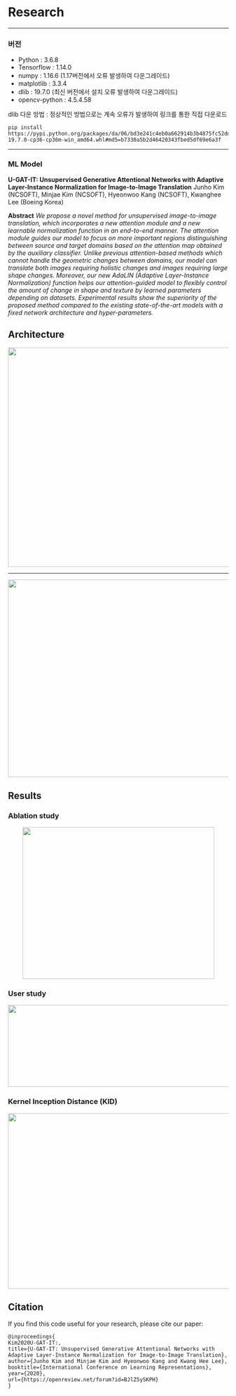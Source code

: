 # Research

---

### 버전

- Python : 3.6.8
- Tensorflow : 1.14.0
- numpy : 1.16.6 (1.17버전에서 오류 발생하여 다운그레이드)
- matplotlib : 3.3.4
- dlib : 19.7.0 (최신 버전에서 설치 오류 발생하여 다운그레이드)
- opencv-python : 4.5.4.58

dlib 다운 방법 : 정상적인 방법으로는 계속 오류가 발생하여 링크를 통한 직접 다운로드

```
pip install https://pypi.python.org/packages/da/06/bd3e241c4eb0a662914b3b4875fc52dd176a9db0d4a2c915ac2ad8800e9e/dlib-19.7.0-cp36-cp36m-win_amd64.whl#md5=b7330a5b2d46420343fbed5df69e6a3f
```

---

### ML Model

**U-GAT-IT: Unsupervised Generative Attentional Networks with Adaptive Layer-Instance Normalization for Image-to-Image Translation**
Junho Kim (NCSOFT), Minjae Kim (NCSOFT), Hyeonwoo Kang (NCSOFT), Kwanghee Lee (Boeing Korea)

**Abstract** _We propose a novel method for unsupervised image-to-image translation, which incorporates a new attention module and a new learnable normalization function in an end-to-end manner. The attention module guides our model to focus on more important regions distinguishing between source and target domains based on the attention map obtained by the auxiliary classifier. Unlike previous attention-based methods which cannot handle the geometric changes between domains, our model can translate both images requiring holistic changes and images requiring large shape changes. Moreover, our new AdaLIN (Adaptive Layer-Instance Normalization) function helps our attention-guided model to flexibly control the amount of change in shape and texture by learned parameters depending on datasets. Experimental results show the superiority of the proposed method compared to the existing state-of-the-art models with a fixed network architecture and hyper-parameters._

## Architecture

<div align="center">
  <img src = './assets/generator_fix.png' width = '785px' height = '500px'>
</div>

---

<div align="center">
  <img src = './assets/discriminator_fix.png' width = '785px' height = '450px'>
</div>

## Results

### Ablation study

<div align="center">
  <img src = './assets/ablation.png' width = '438px' height = '346px'>
</div>

### User study

<div align="center">
  <img src = './assets/user_study.png' width = '738px' height = '187px'>
</div>

### Kernel Inception Distance (KID)

<div align="center">
  <img src = './assets/kid_fix2.png' width = '750px' height = '400px'>
</div>

## Citation

If you find this code useful for your research, please cite our paper:

```
@inproceedings{
Kim2020U-GAT-IT:,
title={U-GAT-IT: Unsupervised Generative Attentional Networks with Adaptive Layer-Instance Normalization for Image-to-Image Translation},
author={Junho Kim and Minjae Kim and Hyeonwoo Kang and Kwang Hee Lee},
booktitle={International Conference on Learning Representations},
year={2020},
url={https://openreview.net/forum?id=BJlZ5ySKPH}
}
```
